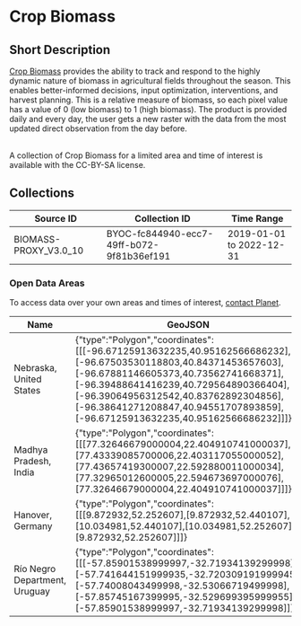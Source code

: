 # Crop Biomass

## Short Description

[Crop Biomass](https://www.planet.com/products/planetary-variables/) provides the ability to track and respond to the highly dynamic nature of biomass in agricultural fields throughout the season. This enables better-informed decisions, input optimization, interventions, and harvest planning. This is a relative measure of biomass, so each pixel value has a value of 0 (low biomass) to 1 (high biomass). The product is provided daily and every day, the user gets a new raster with the data from the most updated direct observation from the day before.<br /><br />

A collection of Crop Biomass for a limited area and time of interest is available with the CC-BY-SA license.

## Collections

<table>
  <thead>
    <tr>
      <th>Source ID</th>
      <th>Collection ID</th>
      <th>Time Range</th>
    </tr>
  </thead>
  <tbody>
    <tr>
      <td>BIOMASS-PROXY_V3.0_10</td>
      <td>BYOC-fc844940-ecc7-49ff-b072-9f81b36ef191</td>
      <td>2019-01-01 to 2022-12-31</td>
    </tr>
   </tbody>
</table>

### Open Data Areas

To access data over your own areas and times of interest, [contact Planet](https://www.planet.com/contact-sales/#contact-sales).

<table>
  <thead>
    <tr>
      <th>Name</th>
      <th>GeoJSON</th>
    </tr>
  </thead>
  <tbody>
    <tr>
      <td>Nebraska, United States</td>
      <td >{"type":"Polygon","coordinates":[[[-96.67125913632235,40.95162566686232],[-96.67503530118803,40.84371453657603],[-96.67881146605373,40.73562741668371],[-96.39488641416239,40.729564890366404],[-96.39064956312542,40.83762892304856],[-96.38641271208847,40.94551707893859],[-96.67125913632235,40.95162566686232]]]}</td>
    </tr>
    <tr>
      <td>Madhya Pradesh, India</td>
      <td >{"type":"Polygon","coordinates":[[[77.32646679000004,22.404910741000037],[77.43339085700006,22.403117055000052],[77.43657419300007,22.592880011000034],[77.32965012600005,22.594673697000076],[77.32646679000004,22.404910741000037]]]}</td>
    </tr>
    <tr>
      <td>Hanover, Germany</td>
      <td >{"type":"Polygon","coordinates":[[[9.872932,52.252607],[9.872932,52.440107],[10.034981,52.440107],[10.034981,52.252607],[9.872932,52.252607]]]}</td>
    </tr>
    <tr>
      <td>Río Negro Department, Uruguay</td>
      <td >{"type":"Polygon","coordinates":[[[-57.85901538999997,-32.71934139299998],[-57.741644151999935,-32.720309191999945],[-57.74008043499998,-32.53066719499998],[-57.85745167399995,-32.529699395999955],[-57.85901538999997,-32.71934139299998]]]}</td>
    </tr>
   </tbody>
</table>
